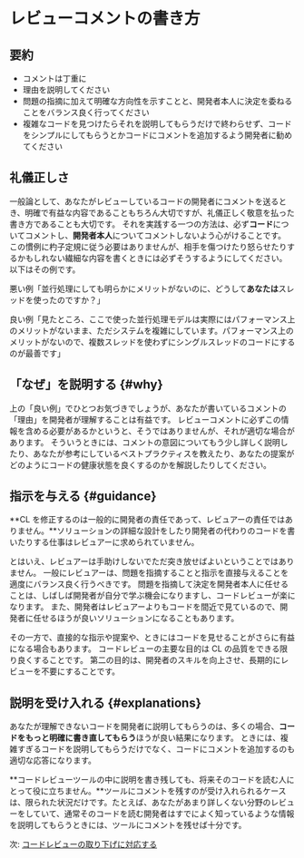 # レビューコメントの書き方

## 要約

- コメントは丁重に
- 理由を説明してください
- 問題の指摘に加えて明確な方向性を示すことと、開発者本人に決定を委ねることをバランス良く行ってください
- 複雑なコードを見つけたらそれを説明してもらうだけで終わらせず、コードをシンプルにしてもらうとかコードにコメントを追加するよう開発者に勧めてください

## 礼儀正しさ

一般論として、あなたがレビューしているコードの開発者にコメントを送るとき、明確で有益な内容であることもちろん大切ですが、礼儀正しく敬意を払った書き方であることも大切です。
それを実践する一つの方法は、必ず**コード**についてコメントし、**開発者本人**についてコメントしないよう心がけることです。
この慣例に杓子定規に従う必要はありませんが、相手を傷つけたり怒らせたりするかもしれない繊細な内容を書くときには必ずそうするようにしてください。
以下はその例です。

悪い例「並行処理にしても明らかにメリットがないのに、どうして**あなたは**スレッドを使ったのですか？」

良い例「見たところ、ここで使った並行処理モデルは実際にはパフォーマンス上のメリットがないまま、ただシステムを複雑にしています。パフォーマンス上のメリットがないので、複数スレッドを使わずにシングルスレッドのコードにするのが最善です」

## 「なぜ」を説明する {#why}

上の「良い例」でひとつお気づきでしょうが、あなたが書いているコメントの「理由」を開発者が理解することは有益です。
レビューコメントに必ずこの情報を含める必要があるかというと、そうではありませんが、それが適切な場合があります。
そういうときには、コメントの意図についてもう少し詳しく説明したり、あなたが参考にしているベストプラクティスを教えたり、あなたの提案がどのようにコードの健康状態を良くするのかを解説したりしてください。

## 指示を与える {#guidance}

**CL を修正するのは一般的に開発者の責任であって、レビュアーの責任ではありません。**ソリューションの詳細な設計をしたり開発者の代わりのコードを書いたりする仕事はレビュアーに求められていません。

とはいえ、レビュアーは手助けしないでただ突き放せばよいということではありません。
一般にレビュアーは、問題を指摘することと指示を直接与えることを適度にバランス良く行うべきです。
問題を指摘して決定を開発者本人に任せることは、しばしば開発者が自分で学ぶ機会になりますし、コードレビューが楽になります。
また、開発者はレビュアーよりもコードを間近で見ているので、開発者に任せるほうが良いソリューションになることもあります。

その一方で、直接的な指示や提案や、ときにはコードを見せることがさらに有益になる場合もあります。
コードレビューの主要な目的は CL の品質をできる限り良くすることです。
第二の目的は、開発者のスキルを向上させ、長期的にレビューを不要にすることです。

## 説明を受け入れる {#explanations}

あなたが理解できないコードを開発者に説明してもらうのは、多くの場合、**コードをもっと明確に書き直してもらう**ほうが良い結果になります。
ときには、複雑すぎるコードを説明してもらうだけでなく、コードにコメントを追加するのも適切な応答になります。

**コードレビューツールの中に説明を書き残しても、将来そのコードを読む人にとって役に立ちません。**ツールにコメントを残すのが受け入れられるケースは、限られた状況だけです。たとえば、あなたがあまり詳しくない分野のレビューをしていて、通常そのコードを読む開発者はすでによく知っているような情報を説明してもらうときには、ツールにコメントを残せば十分です。

次: [コードレビューの取り下げに対応する](pushback.md)
